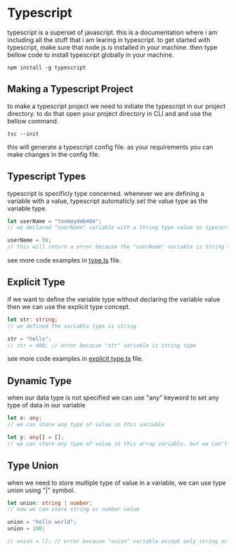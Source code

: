 # Typescript

typescript is a superset of javascript. this is a documentation where i am including all the stuff that i am learing in typescript. to get started with typescript, make sure that node js is installed in your machine. then type bellow code to install typescript globally in your machine.

```shell
npm install -g typescript
```

## Making a Typescript Project

to make a typescript project we need to initiate the typescript in our project directory. to do that open your project directory in CLI and and use the bellow command.

```shell
tsc --init
```

this will generate a typescript config file. as your requirements you can make changes in the config file.

## Typescript Types

typescript is specificly type concerned. whenever we are defining a variable with a value, typescript automaticly set the value type as the variable type.

```typescript
let userName = "tonmoydeb404";
// we declared "userName" variable with a String type value so typescript set the "userName" variable as a String type.

userName = 56;
// this will return a error because the "userName" variable is String type
```

see more code examples in [type.ts](./src/type.ts) file.

## Explicit Type

if we want to define the variable type without declaring the variable value then we can use the explicit type concept.

```typescript
let str: string;
// we defined the variable type is string

str = "hello";
// str = 400; // error because "str" variable is string type
```

see more code examples in [explicit type.ts](./src/explicit%20type.ts) file.

## Dynamic Type

when our data type is not specified we can use "any" keyword to set any type of data in our variable

```typescript
let x: any;
// we can store any type of value in this variable

let y: any[] = [];
// we can store any type of value in this array variable. but we can't reassign it with any other data type
```

## Type Union

when we need to store multiple type of value in a variable, we can use type union using "|" symbol.

```typescript
let union: string | number;
// now we can store string or number value

union = "hello world";
union = 100;

// union = []; // error because "union" variable accept only string or number type
```
